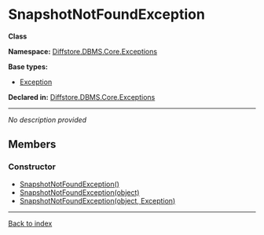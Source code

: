 # SnapshotNotFoundException

**Class**

**Namespace:** [Diffstore.DBMS.Core.Exceptions](Diffstore.DBMS.Core.Exceptions.md)

**Base types:**

* [Exception](#.md)


**Declared in:** [Diffstore.DBMS.Core.Exceptions](Diffstore.DBMS.Core.Exceptions.md)

------


*No description provided*

## Members

### Constructor
* [SnapshotNotFoundException()](Diffstore.DBMS.Core.Exceptions.SnapshotNotFoundException.SnapshotNotFoundException().md)
* [SnapshotNotFoundException(object)](Diffstore.DBMS.Core.Exceptions.SnapshotNotFoundException.SnapshotNotFoundException(object).md)
* [SnapshotNotFoundException(object, Exception)](Diffstore.DBMS.Core.Exceptions.SnapshotNotFoundException.SnapshotNotFoundException(object,Exception).md)

------

[Back to index](index.md)